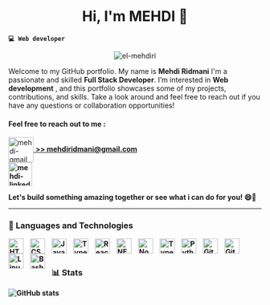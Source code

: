 

<h1 align="center">Hi,  I'm MEHDI 👋</h1>

**`💻 Web developer`** 
<p align="center" > <img src="https://komarev.com/ghpvc/?username=el-mehdiri&label=Profile%20views&color=0e75b6&style=flat" alt="el-mehdiri" /> </p>


Welcome to my GitHub portfolio. My name is **Mehdi Ridmani** I'm a passionate and skilled **Full Stack Developer**. I’m interested in **Web development** , and this portfolio showcases some of my projects, contributions, and skills. Take a look around and feel free to reach out if you have any questions or collaboration opportunities!

#### Feel free to reach out to me :

<a href="mailto:mehdiridmani@gmail.com">
<img align="center" src="https://img.icons8.com/?size=512&id=110231&format=png" alt="mehdi-gmail" width="50" />
<strong>>> mehdiridmani@gmail.com
</a>
<br/>
<a href="https://www.linkedin.com/in/mehdi-ridmani-109284248" target="_blank">
<img align="center" src="https://img.icons8.com/?size=512&id=qNUNvR9aEWql&format=png" alt="mehdi-linkedin"  width="47" /></a>

**Let's build something amazing together or see what i can do for you! 😄🚀**

---

### 🚀 Languages and Technologies



<img align="left" alt="HTML" width="30px" style="padding-right:10px;" src="https://cdn.jsdelivr.net/gh/devicons/devicon/icons/html5/html5-plain.svg" />


<img align="left" alt="CSS" width="30px" style="padding-right:10px;" src="https://cdn.jsdelivr.net/gh/devicons/devicon/icons/css3/css3-plain.svg" />
<img align="left" alt="JavaScript" width="30px" style="padding-right:10px;" src="https://cdn.jsdelivr.net/gh/devicons/devicon/icons/javascript/javascript-plain.svg" />
<img align="left" alt="TypeScript" width="30px" style="padding-right:10px;" src="https://cdn.jsdelivr.net/gh/devicons/devicon/icons/typescript/typescript-plain.svg" />
<img align="left" alt="React" width="30px" style="padding-right:10px;" src="https://cdn.jsdelivr.net/gh/devicons/devicon/icons/react/react-original.svg" />

<img align="left" alt="NEXT" width="30px" style="padding-right:10px;" src="https://cdn.jsdelivr.net/gh/devicons/devicon/icons/nextjs/nextjs-line.svg" />

<img align="left" alt="NodeJS" width="30px" style="padding-right:10px;" src="https://cdn.jsdelivr.net/gh/devicons/devicon/icons/nodejs/nodejs-original.svg" />
<img align="left" alt="TypeScript" width="30px" style="padding-right:10px;" src="https://cdn.jsdelivr.net/gh/devicons/devicon/icons/graphql/graphql-plain.svg" />
<img align="left" alt="Python" width="30px" style="padding-right:10px;" src="https://cdn.jsdelivr.net/gh/devicons/devicon/icons/python/python-plain.svg" />

<img align="left" alt="Git" width="30px" style="padding-right:10px;" src="https://cdn.jsdelivr.net/gh/devicons/devicon/icons/git/git-original.svg" />
<img align="left" alt="GitHub" width="30px" style="padding-right:10px;" src="https://cdn.jsdelivr.net/gh/devicons/devicon/icons/github/github-original.svg" />
<img align="left" alt="Linux" width="30px" style="padding-right:10px;" src="https://cdn.jsdelivr.net/gh/devicons/devicon/icons/linux/linux-original.svg" />
<img align="left" alt="Bash" width="30px" style="padding-right:10px;" src="https://cdn.jsdelivr.net/gh/devicons/devicon/icons/bash/bash-original.svg" />
<br />

#
### 📊 Stats

![GitHub stats](https://github-readme-stats.vercel.app/api?username=EL-Mehdiri&show_icons=true&theme=gruvbox)


<!--ridmani-->
